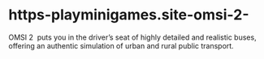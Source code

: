# https-playminigames.site-omsi-2-
OMSI 2  puts you in the driver’s seat of highly detailed and realistic buses, offering an authentic simulation of urban and rural public transport. 
